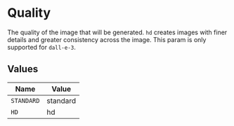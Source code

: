 # Quality

The quality of the image that will be generated. `hd` creates images with finer details and greater consistency across the image. This param is only supported for `dall-e-3`.


## Values

| Name       | Value      |
| ---------- | ---------- |
| `STANDARD` | standard   |
| `HD`       | hd         |